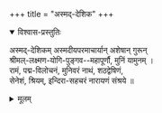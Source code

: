 +++
title = "अस्मद्-देशिक"
+++

<details open><summary>विश्वास-प्रस्तुतिः</summary>

अस्मद्-देशिकम् अस्मदीयपरमाचार्यान् अशेषान् गुरून्  
श्रीमल्-लक्ष्मण-योगि-पुङ्गव--महापूर्णौ, मुनिं यामुनम् ।  
रामं, पद्म-विलोचनं, मुनिवरं नाथं, शठद्वेषिणं,  
सेनेशं, श्रियम्, इन्दिरा-सहचरं नारायणं संश्रये ॥
</details>

<details><summary>मूलम्</summary>

अस्मद्देशिकमस्मदीयपरमाचार्यानशेषान्त्रयी  
चूडादेशिकतद्गुरुन्, यतिवरं, पूर्णं मुनिं, यामुनम्।  
रामं पद्मविलोचनं, मुनिवरं नाथं, शठद्वेषिणं,  
सेनेशं, श्रियमिन्दिरासहचरं, नारायणं संश्रये ॥
</details>
